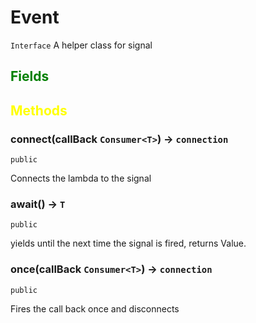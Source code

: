 # Event
`Interface`
A helper class for signal
## <span style="color:green;">Fields</span>

## <span style="color:yellow;">Methods</span>

### connect(callBack `Consumer<T>`) -> `connection`
`public`

Connects the lambda to the signal

### await() -> `T`
`public`

yields until the next time the signal is fired, returns Value.

### once(callBack `Consumer<T>`) -> `connection`
`public`

Fires the call back once and disconnects